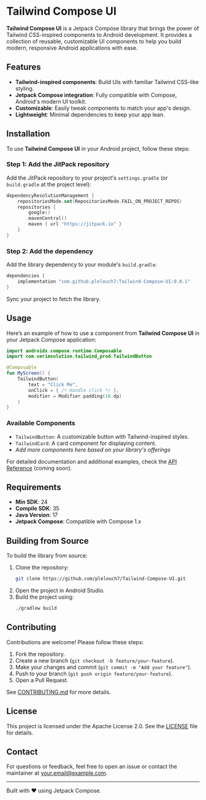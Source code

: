 # Tailwind Compose UI

**Tailwind Compose UI** is a Jetpack Compose library that brings the power of Tailwind CSS-inspired components to Android development. It provides a collection of reusable, customizable UI components to help you build modern, responsive Android applications with ease.

## Features

- **Tailwind-inspired components**: Build UIs with familiar Tailwind CSS-like styling.
- **Jetpack Compose integration**: Fully compatible with Compose, Android's modern UI toolkit.
- **Customizable**: Easily tweak components to match your app's design.
- **Lightweight**: Minimal dependencies to keep your app lean.

## Installation

To use **Tailwind Compose UI** in your Android project, follow these steps:

### Step 1: Add the JitPack repository

Add the JitPack repository to your project's `settings.gradle` (or `build.gradle` at the project level):

```kotlin
dependencyResolutionManagement {
    repositoriesMode.set(RepositoriesMode.FAIL_ON_PROJECT_REPOS)
    repositories {
        google()
        mavenCentral()
        maven { url "https://jitpack.io" }
    }
}
```

### Step 2: Add the dependency

Add the library dependency to your module's `build.gradle`:

```kotlin
dependencies {
    implementation "com.github.plelouch7:Tailwind-Compose-UI:0.0.1"
}
```

Sync your project to fetch the library.

## Usage

Here’s an example of how to use a component from **Tailwind Compose UI** in your Jetpack Compose application:

```kotlin
import androidx.compose.runtime.Composable
import com.verimsolution.tailwind_prod.TailwindButton

@Composable
fun MyScreen() {
    TailwindButton(
        text = "Click Me",
        onClick = { /* Handle click */ },
        modifier = Modifier.padding(16.dp)
    )
}
```

### Available Components

- `TailwindButton`: A customizable button with Tailwind-inspired styles.
- `TailwindCard`: A card component for displaying content.
- *Add more components here based on your library's offerings*

For detailed documentation and additional examples, check the [API Reference](https://github.com/plelouch7/Tailwind-Compose-UI/wiki) (coming soon).

## Requirements

- **Min SDK**: 24
- **Compile SDK**: 35
- **Java Version**: 17
- **Jetpack Compose**: Compatible with Compose 1.x

## Building from Source

To build the library from source:

1. Clone the repository:
   ```bash
   git clone https://github.com/plelouch7/Tailwind-Compose-UI.git
   ```
2. Open the project in Android Studio.
3. Build the project using:
   ```bash
   ./gradlew build
   ```

## Contributing

Contributions are welcome! Please follow these steps:

1. Fork the repository.
2. Create a new branch (`git checkout -b feature/your-feature`).
3. Make your changes and commit (`git commit -m "Add your feature"`).
4. Push to your branch (`git push origin feature/your-feature`).
5. Open a Pull Request.

See [CONTRIBUTING.md](CONTRIBUTING.md) for more details.

## License

This project is licensed under the Apache License 2.0. See the [LICENSE](LICENSE) file for details.

## Contact

For questions or feedback, feel free to open an issue or contact the maintainer at [your.email@example.com](mailto\:your.email@example.com).

---

Built with ❤️ using Jetpack Compose.

